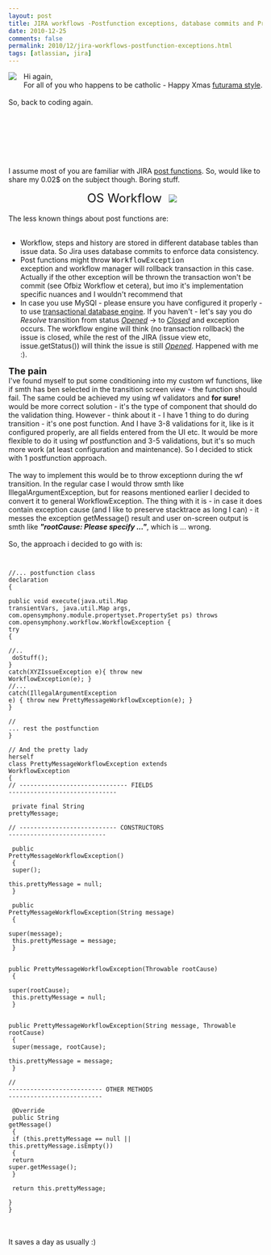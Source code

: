 ```yaml
---
layout: post
title: JIRA workflows -Postfunction exceptions, database commits and Pretty workflow exception
date: 2010-12-25
comments: false
permalink: 2010/12/jira-workflows-postfunction-exceptions.html
tags: [atlassian, jira]
---
```


<a href="http://images.zaazu.com/img/Hohoho--merry-christmas-xmas-christmas-smiley-emoticon-000364-large.gif" imageanchor="1" style="clear: left; float: left; margin-bottom: 1em; margin-right: 1em;"><img border="0" src="http://images.zaazu.com/img/Hohoho--merry-christmas-xmas-christmas-smiley-emoticon-000364-large.gif" /></a>Hi again,<br />For all of you who happens to be catholic - Happy Xmas <a href="http://en.wikipedia.org/wiki/Xmas_Story">futurama style</a>.<br /><br />So, back to coding again.<br /><br /><br /><br /><br /><br /><br /><br />I assume most of you are familiar with JIRA <a href="http://confluence.atlassian.com/display/JIRA/Workflow+Plugin+Modules">post functions</a>. So, would like to share my 0.02$ on the subject though. Boring stuff.<br /><div class="separator" style="clear: both; text-align: center;"><span class="Apple-style-span" style="font-size: x-large;">OS Workflow</span><a href="http://today.java.net/images/tiles/111-oswflow.gif" imageanchor="1" style="margin-left: 1em; margin-right: 1em;"><img border="0" src="http://today.java.net/images/tiles/111-oswflow.gif" /></a></div><br />The less known things about post functions are:<br /><br /><ul><li>Workflow, steps and history are stored in different database tables than issue data. So Jira uses database commits to enforce data consistency.</li><li>Post functions might throw <span class="Apple-style-span" style="font-family: monospace; white-space: pre;">WorkflowException </span>exception and workflow manager will rollback transaction in this case. Actually if the other exception will be thrown the transaction won't be commit (see Ofbiz Workflow et cetera), but imo it's implementation specific nuances and I wouldn't recommend that</li><li>In case you use MySQl - please ensure you have configured it properly - to use <a href="http://confluence.atlassian.com/display/JIRA/Connecting+JIRA+to+MySQL#ConnectingJIRAtoMySQL-2.ConfigureMySQL">transactional database engine</a>. If you haven't - let's say you do <i>Resolve</i> transition from status <u><i>Opened</i></u> -> to <i style="text-decoration: underline;">Closed</i> and exception occurs.  The workflow engine will think (no transaction rollback) the issue is closed, while the rest of the JIRA (issue view etc, issue.getStatus()) will think the issue is still <u><i>Opened</i></u>. Happened with me :). </li></ul><div><b><span class="Apple-style-span" style="font-size: large;">The pain</span></b></div>I've found myself to put some conditioning into my custom wf functions, like if smth has ben selected in the transition screen view - the function should fail. The same could be achieved my using wf validators and  <b>for sure!</b> would be more correct solution - it's the type of component that should do the validation thing. However - think about it - I have 1 thing to do during transition - it's one post function. And I have 3-8 validations for it, like is it configured properly, are all fields entered from the UI etc. It would be more flexible to do it using wf postfunction and  3-5 validations, but it's so much more work (at least configuration and maintenance). So I decided to stick with 1 postfunction approach.<br /><div><br /></div><div>The way to implement this would be to throw exceptionn during the wf transition. In the regular case I would throw smth like IllegalArgumentException, but for reasons mentioned earlier I decided to convert it to general WorkflowException. The thing with it is - in case it does contain exception cause (and I like to preserve stacktrace as long I can) - it messes the exception getMessage() result and user on-screen output is smth like <i><b>"rootCause: Please specify ..."</b></i>, which is ... wrong. </div><div><br /></div><div>So, the approach i decided to go with is:<br /><pre><code class="java"><br /><br />//... postfunction class declaration<br />{<br /><br />public void execute(java.util.Map transientVars, java.util.Map args, com.opensymphony.module.propertyset.PropertySet ps) throws com.opensymphony.workflow.WorkflowException {<br />try<br />{<br /> //..<br /> doStuff();<br />}<br />catch(XYZIssueException e){ throw new WorkflowException(e); }<br />//...<br />catch(IllegalArgumentException e) { throw new PrettyMessageWorkflowException(e); }<br />}<br /><br />// ... rest the postfunction<br />}<br /><br />// And the pretty lady herself<br />class PrettyMessageWorkflowException extends WorkflowException<br />{<br />// ------------------------------ FIELDS ------------------------------<br /><br /> private final String prettyMessage;<br /><br />// --------------------------- CONSTRUCTORS ---------------------------<br /><br /> public PrettyMessageWorkflowException()<br /> {<br />     super();<br />     this.prettyMessage = null;<br /> }<br /><br /> public PrettyMessageWorkflowException(String message)<br /> {<br />     super(message);<br />     this.prettyMessage = message;<br /> }<br /><br /> public PrettyMessageWorkflowException(Throwable rootCause)<br /> {<br />     super(rootCause);<br />     this.prettyMessage = null;<br /> }<br /><br /> public PrettyMessageWorkflowException(String message, Throwable rootCause)<br /> {<br />     super(message, rootCause);<br />     this.prettyMessage = message;<br /> }<br /><br />// -------------------------- OTHER METHODS --------------------------<br /><br /> @Override<br /> public String getMessage()<br /> {<br />     if (this.prettyMessage == null || this.prettyMessage.isEmpty())<br />     {<br />         return super.getMessage();<br />     }<br /><br />     return this.prettyMessage;<br /> }<br />}<br /></code></pre><br /><br />It saves a day as usually :) </div><div><code class="html"><span class="Apple-style-span" style="color: #222222; font-family: Arial, Tahoma, Helvetica, FreeSans, sans-serif; font-size: x-small;"><span class="Apple-style-span" style="line-height: 18px;"> </span></span></code></div>
